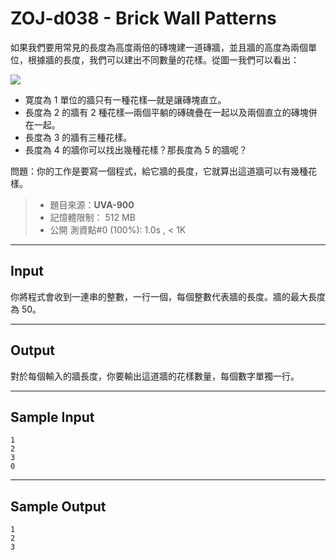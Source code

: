 # ZOJ-d038 - Brick Wall Patterns

如果我們要用常見的長度為高度兩倍的磚塊建一道磚牆，並且牆的高度為兩個單位，根據牆的長度，我們可以建出不同數量的花樣。從圖一我們可以看出：

![](https://i.imgur.com/ck7n1hv.png)

* 寛度為 $1$ 單位的牆只有一種花樣—就是讓磚塊直立。
* 長度為 $2$ 的牆有 $2$ 種花樣—兩個平躺的磚磈疊在一起以及兩個直立的磚塊併在一起。
* 長度為 $3$ 的牆有三種花樣。
* 長度為 $4$ 的牆你可以找出幾種花樣？那長度為 $5$ 的牆呢？

問題：你的工作是要寫一個程式，給它牆的長度，它就算出這道牆可以有幾種花樣。

> * 題目來源：**UVA-900**
> * 記憶體限制： 512 MB
> * 公開 測資點#0 (100%): 1.0s , < 1K

---
## Input

你將程式會收到一連串的整數，一行一個，每個整數代表牆的長度。牆的最大長度為 $50$。

---
## Output

對於每個輸入的牆長度，你要輸出這道牆的花樣數量，每個數字單獨一行。

---
## Sample Input

```
1
2
3
0
```

---
## Sample Output

```
1
2
3
```
